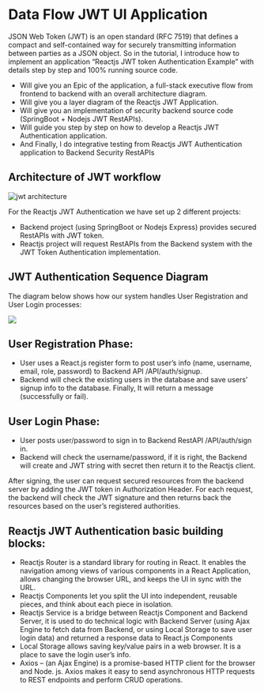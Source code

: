 # **Data Flow JWT UI Application**

JSON Web Token (JWT) is an open standard (RFC 7519) that defines a compact and self-contained way for securely transmitting information between parties as a JSON object. So in the tutorial, I introduce how to implement an application “Reactjs JWT token Authentication Example” with details step by step and 100% running source code.

* Will give you an Epic of the application, a full-stack executive flow from frontend to backend with an overall architecture diagram.
* Will give you a layer diagram of the Reactjs JWT Application.
* Will give you an implementation of security backend source code (SpringBoot + Nodejs JWT RestAPIs).
* Will guide you step by step on how to develop a Reactjs JWT Authentication application.
* And Finally, I do integrative testing from Reactjs JWT Authentication application to Backend Security RestAPIs

## **Architecture of JWT workflow**
 
![jwt architecture](https://github.com/anuj15051990/Auth_work_flow/blob/master/JWT-Authentication.png)

For the Reactjs JWT Authentication we have set up 2 different projects:
*  Backend project (using SpringBoot or Nodejs Express) provides secured RestAPIs with JWT token.
*  Reactjs project will request RestAPIs from the Backend system with the JWT Token Authentication implementation.


## **JWT Authentication Sequence Diagram**

The diagram below shows how our system handles User Registration and User Login processes:

![](https://github.com/anuj15051990/Auth_work_flow/blob/master/AUTH%20Process.png)

## User Registration Phase:
  *  User uses a React.js register form to post user’s info (name, username, email, role, password) to Backend API /API/auth/signup.
  *  Backend will check the existing users in the database and save users’ signup info to the database. Finally, It will return a message (successfully or fail).

## User Login Phase:
 *  User posts user/password to sign in to Backend RestAPI /API/auth/sign in.
 *  Backend will check the username/password, if it is right, the Backend will create and JWT string with secret then return it to the Reactjs client.

After signing, the user can request secured resources from the backend server by adding the JWT token in Authorization Header. For each request, the backend will check the JWT signature and then returns back the resources based on the user’s registered authorities.




## Reactjs JWT Authentication basic building blocks:

* Reactjs Router is a standard library for routing in React. It enables the navigation among views of various components in a React Application, allows changing the browser URL, and keeps the UI in sync with the URL.
* Reactjs Components let you split the UI into independent, reusable pieces, and think about each piece in isolation.
* Reactjs Service is a bridge between Reactjs Component and Backend Server, it is used to do technical logic with Backend Server (using Ajax Engine to fetch data from Backend, or using Local Storage to save user login data) and returned a response data to React.js Components
* Local Storage allows saving key/value pairs in a web browser. It is a place to save the login user’s info.
* Axios – (an Ajax Engine) is a promise-based HTTP client for the browser and Node. js. Axios makes it easy to send asynchronous HTTP requests to REST endpoints and perform CRUD operations.



